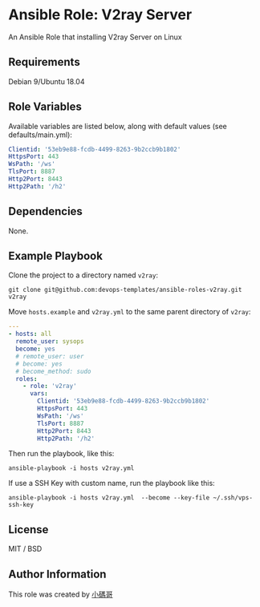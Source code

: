 # Ansible Role: V2ray Server

An Ansible Role that installing V2ray Server on Linux

## Requirements

Debian 9/Ubuntu 18.04

## Role Variables

Available variables are listed below, along with default values (see defaults/main.yml):

```yaml
Clientid: '53eb9e88-fcdb-4499-8263-9b2ccb9b1802'
HttpsPort: 443
WsPath: '/ws'
TlsPort: 8887
Http2Port: 8443
Http2Path: '/h2'
```

## Dependencies

None.

## Example Playbook

Clone the project to a directory named `v2ray`:

```shell
git clone git@github.com:devops-templates/ansible-roles-v2ray.git v2ray
```

Move `hosts.example` and `v2ray.yml` to the same parent directory of `v2ray`:

```yaml
---
- hosts: all
  remote_user: sysops
  become: yes
  # remote_user: user
  # become: yes
  # become_method: sudo
  roles:
    - role: 'v2ray'
      vars:
        Clientid: '53eb9e88-fcdb-4499-8263-9b2ccb9b1802'
        HttpsPort: 443
        WsPath: '/ws'
        TlsPort: 8887
        Http2Port: 8443
        Http2Path: '/h2'
```

Then run the playbook, like this:

```shell
ansible-playbook -i hosts v2ray.yml
```

If use a SSH Key with custom name, run the playbook like this:

```shell
ansible-playbook -i hosts v2ray.yml  --become --key-file ~/.ssh/vps-ssh-key
```

## License

MIT / BSD

## Author Information

This role was created by [小碼哥](https://thisiswangle.com/)

